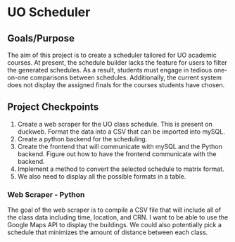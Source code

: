 # UO Scheduler

## Goals/Purpose
The aim of this project is to create a scheduler tailored for UO academic courses. At present, the schedule builder lacks the feature for users to filter the generated schedules. As a result, students must engage in tedious one-on-one comparisons between schedules. Additionally, the current system does not display the assigned finals for the courses students have chosen.

## Project Checkpoints
1. Create a web scraper for the UO class schedule. This is present on duckweb. Format the data into a CSV that can be imported into mySQL.
2. Create a python backend for the scheduling.
3. Create the frontend that will communicate with mySQL and the Python backend. Figure out how to have the frontend communicate with the backend.
4. Implement a method to convert the selected schedule to matrix format.
5. We also need to display all the possible formats in a table.

### Web Scraper - Python
The goal of the web scraper is to compile a CSV file that will include all of the class data including time, location, and CRN. I want to be able to use the Google Maps API to display the buildings. We could also potentially pick a schedule that minimizes the amount of distance between each class.
